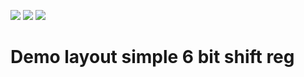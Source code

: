 ![](../../workflows/gds/badge.svg) ![](../../workflows/docs/badge.svg) ![](../../workflows/wokwi_test/badge.svg)

# Demo layout simple 6 bit shift reg
